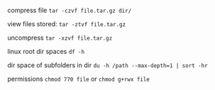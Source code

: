 compress file
```tar -czvf file.tar.gz dir/```

view files stored:
```tar -ztvf file.tar.gz```

uncompress
```tar -xzvf file.tar.gz```

linux root dir spaces
```df -h```

dir space of subfolders in dir 
```du -h /path --max-depth=1 | sort -hr```

permissions
```chmod 770 file```
or
```chmod g+rwx file```